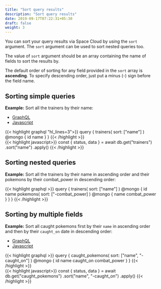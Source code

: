 ```yaml
---
title: "Sort query results"
description: "Sort query results"
date: 2019-09-17T07:22:31+05:30
draft: false
weight: 3
---
```

You can sort your query results via Space Cloud by using the `sort` argument. The `sort` argument can be used to sort nested queries too.

The value of `sort` argument should be an array containing the name of fields to sort the results by.

The default order of sorting for any field provided in the `sort` array is **ascending**. To specify descending order, just put a minus (-) sign before the field name. 

## Sorting simple queries

**Example:** Sort all the trainers by their name:

<div class="row tabs-wrapper">
  <div class="col s12" style="padding:0">
    <ul class="tabs">
      <li class="tab col s2"><a class="active" href="#sorting-graphql">GraphQL</a></li>
      <li class="tab col s2"><a href="#sorting-js">Javascript</a></li>
    </ul>
  </div>
  <div id="sorting-graphql" class="col s12" style="padding:0">
{{< highlight graphql "hl_lines=3">}}
query {
  trainers(
    sort: ["name"]
  ) @mongo {
    id
    name
  }
}
{{< /highlight >}}   
  </div>
  <div id="sorting-js" class="col s12" style="padding:0">
{{< highlight javascript>}}
const { status, data } = await db.get("trainers")
  .sort("name")
  .apply()
{{< /highlight >}}  
  </div>
</div>


## Sorting nested queries

**Example:** Sort all the trainers by their name in ascending order and their pokemons by their combat_power in descending order:

{{< highlight graphql >}}
query {
  trainers(
    sort: ["name"]
  ) @mongo {
    id
    name
    pokemons(
      sort: ["-combat_power]
    ) @mongo {
      name
      combat_power
    }
  }
}
{{< /highlight >}}  

## Sorting by multiple fields

**Example:** Sort all caught pokemons first by their `name` in ascending order and then by their `caught_on` date in descending order:

<div class="row tabs-wrapper">
  <div class="col s12" style="padding:0">
    <ul class="tabs">
      <li class="tab col s2"><a class="active" href="#sorting-multiple-graphql">GraphQL</a></li>
      <li class="tab col s2"><a href="#sorting-multiple-js">Javascript</a></li>
    </ul>
  </div>
  <div id="sorting-multiple-graphql" class="col s12" style="padding:0">
{{< highlight graphql >}}
query {
  caught_pokemons(
    sort: ["name", "-caught_on"]
  ) @mongo {
    id
    name
    caught_on
    combat_power
  }
}
{{< /highlight >}}   
  </div>
  <div id="sorting-multiple-js" class="col s12" style="padding:0">
{{< highlight javascript>}}
const { status, data } = await db.get("caught_pokemons")
  .sort("name", "-caught_on")
  .apply()
{{< /highlight >}}  
  </div>
</div>
